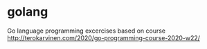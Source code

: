 # golang
Go language programming excercises based on course 
http://terokarvinen.com/2020/go-programming-course-2020-w22/

